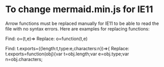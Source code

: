 # To change mermaid.min.js for IE11

Arrow functions must be replaced manually for IE11 to be able to read the
file with no syntax errors. Here are examples for replacing functions:

Find: o=(t,e)=>
Replace: o=function(t,e)

Find: t.exports=({length:t,type:e,characters:n})=>{
Replace: t.exports=function(obj){var t=obj.length;var e=obj.type;var n=obj.characters;
